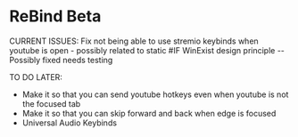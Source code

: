# ReBind Beta

CURRENT ISSUES:
Fix not being able to use stremio keybinds when youtube is open - possibly related to static #IF WinExist design principle
-- Possibly fixed needs testing

TO DO LATER:
- Make it so that you can send youtube hotkeys even when youtube is not the focused tab
- Make it so that you can skip forward and back when edge is focused
- Universal Audio Keybinds